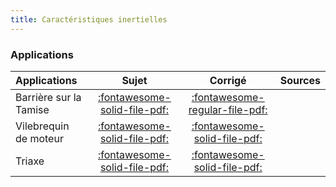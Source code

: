 ```yaml
---
title: Caractéristiques inertielles 
---
```


### Applications 
 
| Applications | Sujet | Corrigé | Sources  | 
| :-------------- | :---: | :-----: | :------: | 
| Barrière sur la Tamise | [:fontawesome-solid-file-pdf:](http://xpessoles-cpge.fr/pdf/Cy_04_01_Activation_01_Barriere_Sujet.pdf) | [:fontawesome-regular-file-pdf:](http://xpessoles-cpge.fr/pdf/Cy_04_01_Activation_01_Barriere_Corrige.pdf) | 
| Vilebrequin de moteur | [:fontawesome-solid-file-pdf:](http://xpessoles-cpge.fr/pdf/Cy_04_01_Application_01_Vilebrequin_Sujet.pdf) | [:fontawesome-solid-file-pdf:](http://xpessoles-cpge.fr/pdf/Cy_04_01_Application_01_Vilebrequin_Corrige.pdf) | 
| Triaxe | [:fontawesome-solid-file-pdf:](http://xpessoles-cpge.fr/pdf/Cy_04_01_Application_02_Triaxe_Sujet.pdf) | [:fontawesome-solid-file-pdf:](http://xpessoles-cpge.fr/pdf/Cy_04_01_Application_02_Triaxe_Corrige.pdf) | 




